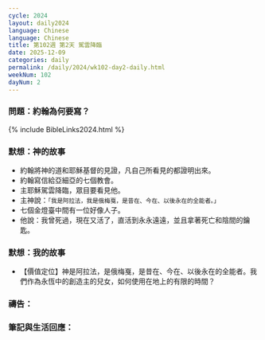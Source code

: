 ```yaml
---
cycle: 2024
layout: daily2024
language: Chinese
language: Chinese
title: 第102週 第2天 駕雲降臨
date: 2025-12-09
categories: daily
permalink: /daily/2024/wk102-day2-daily.html
weekNum: 102
dayNum: 2
---
```


### 問題：約翰為何要寫？

{% include BibleLinks2024.html %}

### 默想：神的故事
+ 約翰將神的道和耶穌基督的見證，凡自己所看見的都證明出來。
+ 約翰寫信給亞細亞的七個教會。
+ 主耶穌駕雲降臨，眾目要看見他。
+ 主神說：`「我是阿拉法，我是俄梅戛，是昔在、今在、以後永在的全能者。」`
+ 七個金燈臺中間有一位好像人子。
+ 他說：我曾死過，現在又活了，直活到永永遠遠，並且拿著死亡和陰間的鑰匙。

### 默想：我的故事
+ 【價值定位】神是阿拉法，是俄梅戛，是昔在、今在、以後永在的全能者。我們作為永恆中的創造主的兒女，如何使用在地上的有限的時間？

### 禱告：

### 筆記與生活回應：
